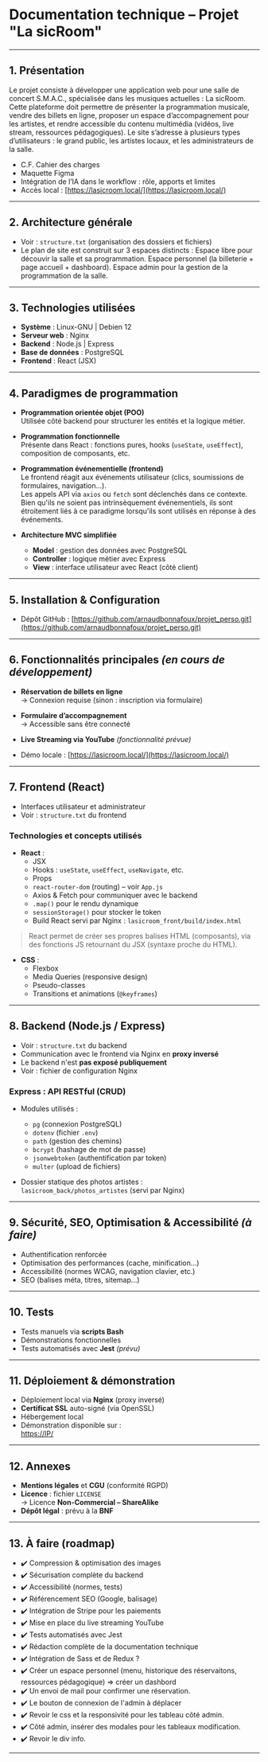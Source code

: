# Documentation technique – Projet "La sicRoom"

---

## 1. Présentation

Le projet consiste à développer une application web pour une salle de concert S.M.A.C., spécialisée dans les musiques actuelles : La sicRoom. Cette plateforme doit permettre de présenter la programmation musicale, vendre des billets en ligne, proposer un espace d’accompagnement pour les artistes, et rendre accessible du contenu multimédia (vidéos, live stream, ressources pédagogiques).
Le site s’adresse à plusieurs types d’utilisateurs : le grand public, les artistes locaux, et les administrateurs de la salle.

- C.F. Cahier des charges
- Maquette Figma
- Intégration de l’IA dans le workflow : rôle, apports et limites
- Accès local : [https://lasicroom.local/](https://lasicroom.local/)

---

## 2. Architecture générale

- Voir : `structure.txt` (organisation des dossiers et fichiers)
- Le plan de site est construit sur 3 espaces distincts :
                                  Espace libre pour découvir la salle et sa programmation.
                                  Espace personnel (la billeterie + page accueil + dashboard).
                                  Espace admin pour la gestion de la programmation de la salle. 

---

## 3. Technologies utilisées

- **Système** : Linux-GNU | Debien 12 
- **Serveur web** : Nginx  
- **Backend** : Node.js | Express  
- **Base de données** : PostgreSQL  
- **Frontend** : React (JSX)

---

## 4. Paradigmes de programmation

- **Programmation orientée objet (POO)**  
  Utilisée côté backend pour structurer les entités et la logique métier.

- **Programmation fonctionnelle**  
  Présente dans React : fonctions pures, hooks (`useState`, `useEffect`), composition de composants, etc.

- **Programmation événementielle (frontend)**  
  Le frontend réagit aux événements utilisateur (clics, soumissions de formulaires, navigation…).  
  Les appels API via `axios` ou `fetch` sont déclenchés dans ce contexte.  
  Bien qu'ils ne soient pas intrinsèquement événementiels, ils sont étroitement liés à ce paradigme lorsqu'ils sont utilisés en réponse à des événements.

- **Architecture MVC simplifiée**  
  - **Model** : gestion des données avec PostgreSQL  
  - **Controller** : logique métier avec Express  
  - **View** : interface utilisateur avec React (côté client)

---

## 5. Installation & Configuration

- Dépôt GitHub : [https://github.com/arnaudbonnafoux/projet_perso.git](https://github.com/arnaudbonnafoux/projet_perso.git)

---

## 6. Fonctionnalités principales *(en cours de développement)*

- **Réservation de billets en ligne**  
  → Connexion requise (sinon : inscription via formulaire)

- **Formulaire d’accompagnement**  
  → Accessible sans être connecté

- **Live Streaming via YouTube** *(fonctionnalité prévue)*

- Démo locale : [https://lasicroom.local/](https://lasicroom.local/)

---

## 7. Frontend (React)

- Interfaces utilisateur et administrateur
- Voir : `structure.txt` du frontend

### Technologies et concepts utilisés

- **React** :
  - JSX
  - Hooks : `useState`, `useEffect`, `useNavigate`, etc.
  - Props
  - `react-router-dom` (routing) – voir `App.js`
  - Axios & Fetch pour communiquer avec le backend
  - `.map()` pour le rendu dynamique
  - `sessionStorage()` pour stocker le token
  - Build React servi par Nginx : `lasicroom_front/build/index.html`

> React permet de créer ses propres balises HTML (composants), via des fonctions JS retournant du JSX (syntaxe proche du HTML).

- **CSS** :
  - Flexbox
  - Media Queries (responsive design)
  - Pseudo-classes
  - Transitions et animations (`@keyframes`)

---

## 8. Backend (Node.js / Express)

- Voir : `structure.txt` du backend
- Communication avec le frontend via Nginx en **proxy inversé**
- Le backend n'est **pas exposé publiquement**
- Voir : fichier de configuration Nginx

### Express : API RESTful (CRUD)

- Modules utilisés :
  - `pg` (connexion PostgreSQL)
  - `dotenv` (fichier `.env`)
  - `path` (gestion des chemins)
  - `bcrypt` (hashage de mot de passe)
  - `jsonwebtoken` (authentification par token)
  - `multer` (upload de fichiers)

- Dossier statique des photos artistes :  
  `lasicroom_back/photos_artistes` (servi par Nginx)

---

## 9. Sécurité, SEO, Optimisation & Accessibilité *(à faire)*

- Authentification renforcée
- Optimisation des performances (cache, minification…)
- Accessibilité (normes WCAG, navigation clavier, etc.)
- SEO (balises méta, titres, sitemap…)

---

## 10. Tests

- Tests manuels via **scripts Bash**
- Démonstrations fonctionnelles
- Tests automatisés avec **Jest** *(prévu)*

---

## 11. Déploiement & démonstration

- Déploiement local via **Nginx** (proxy inversé)
- **Certificat SSL** auto-signé (via OpenSSL)
- Hébergement local
- Démonstration disponible sur :  
  [https://IP/](https://IP/)

---

## 12. Annexes

- **Mentions légales** et **CGU** (conformité RGPD)
- **Licence** : fichier `LICENSE`  
  → Licence **Non-Commercial – ShareAlike**
- **Dépôt légal** : prévu à la **BNF**

---

## 13. À faire (roadmap)

- ✔️ Compression & optimisation des images
- ✔️ Sécurisation complète du backend
- ✔️ Accessibilité (normes, tests)
- ✔️ Référencement SEO (Google, balisage)
- ✔️ Intégration de Stripe pour les paiements
- ✔️ Mise en place du live streaming YouTube
- ✔️ Tests automatisés avec Jest
- ✔️ Rédaction complète de la documentation technique
- ✔️ Intégration de Sass et de Redux ?
- ✔️ Créer un espace personnel (menu, historique des réservaitons, ressources pédagogique) => créer un dashbord
- ✔️ Un envoi de mail pour confirmer une réservation.
- ✔️ Le bouton de connexion de l'admin à déplacer
- ✔️ Revoir le css et la responsivité pour les tableau côté admin.
- ✔️ Côté admin, insérer des modales pour les tableaux modification. 
- ✔️ Revoir le div info.

---
